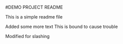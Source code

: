 #DEMO PROJECT README

This is a simple readme file

Added some more text
This is bound to cause trouble

Modified for slashing
